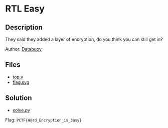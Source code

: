 # RTL Easy

## Description

They said they added a layer of encryption, do you think you can 
still get in? 

Author: [Databuoy](https://databuoy.com/)

## Files

* [top.v](top.v)
* [flag.svg](flag.svg)

## Solution

* [solve.py](solve.py)

Flag: `PCTF{H@rd_Encryption_is_3asy}`
